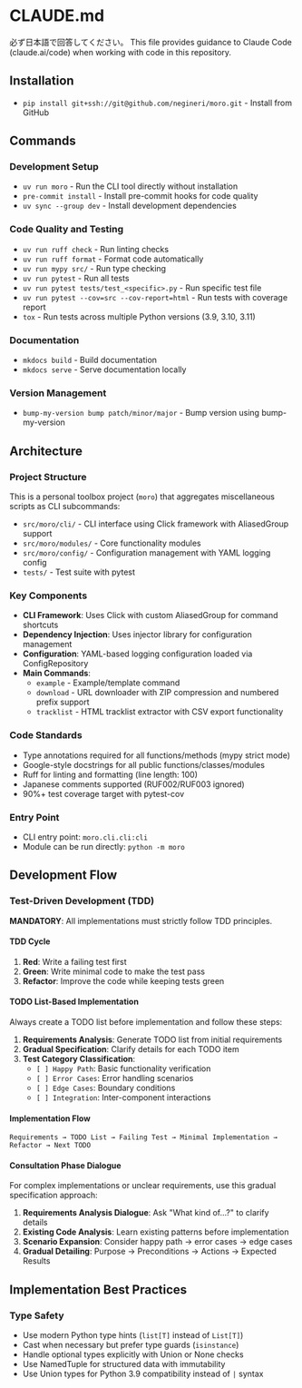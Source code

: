 # CLAUDE.md

必ず日本語で回答してください。
This file provides guidance to Claude Code (claude.ai/code) when working with code in this repository.

## Installation

- `pip install git+ssh://git@github.com/negineri/moro.git` - Install from GitHub

## Commands

### Development Setup

- `uv run moro` - Run the CLI tool directly without installation
- `pre-commit install` - Install pre-commit hooks for code quality
- `uv sync --group dev` - Install development dependencies

### Code Quality and Testing

- `uv run ruff check` - Run linting checks
- `uv run ruff format` - Format code automatically
- `uv run mypy src/` - Run type checking
- `uv run pytest` - Run all tests
- `uv run pytest tests/test_<specific>.py` - Run specific test file
- `uv run pytest --cov=src --cov-report=html` - Run tests with coverage report
- `tox` - Run tests across multiple Python versions (3.9, 3.10, 3.11)

### Documentation

- `mkdocs build` - Build documentation
- `mkdocs serve` - Serve documentation locally

### Version Management

- `bump-my-version bump patch/minor/major` - Bump version using bump-my-version

## Architecture

### Project Structure

This is a personal toolbox project (`moro`) that aggregates miscellaneous scripts as CLI subcommands:

- `src/moro/cli/` - CLI interface using Click framework with AliasedGroup support
- `src/moro/modules/` - Core functionality modules
- `src/moro/config/` - Configuration management with YAML logging config
- `tests/` - Test suite with pytest

### Key Components

- **CLI Framework**: Uses Click with custom AliasedGroup for command shortcuts
- **Dependency Injection**: Uses injector library for configuration management
- **Configuration**: YAML-based logging configuration loaded via ConfigRepository
- **Main Commands**:
  - `example` - Example/template command
  - `download` - URL downloader with ZIP compression and numbered prefix support
  - `tracklist` - HTML tracklist extractor with CSV export functionality

### Code Standards

- Type annotations required for all functions/methods (mypy strict mode)
- Google-style docstrings for all public functions/classes/modules
- Ruff for linting and formatting (line length: 100)
- Japanese comments supported (RUF002/RUF003 ignored)
- 90%+ test coverage target with pytest-cov

### Entry Point

- CLI entry point: `moro.cli.cli:cli`
- Module can be run directly: `python -m moro`

## Development Flow

### Test-Driven Development (TDD)

**MANDATORY**: All implementations must strictly follow TDD principles.

#### TDD Cycle
1. **Red**: Write a failing test first
2. **Green**: Write minimal code to make the test pass
3. **Refactor**: Improve the code while keeping tests green

#### TODO List-Based Implementation

Always create a TODO list before implementation and follow these steps:

1. **Requirements Analysis**: Generate TODO list from initial requirements
2. **Gradual Specification**: Clarify details for each TODO item
3. **Test Category Classification**:
   - `[ ] Happy Path`: Basic functionality verification
   - `[ ] Error Cases`: Error handling scenarios
   - `[ ] Edge Cases`: Boundary conditions
   - `[ ] Integration`: Inter-component interactions

#### Implementation Flow
```
Requirements → TODO List → Failing Test → Minimal Implementation → Refactor → Next TODO
```

#### Consultation Phase Dialogue

For complex implementations or unclear requirements, use this gradual specification approach:

1. **Requirements Analysis Dialogue**: Ask "What kind of...?" to clarify details
2. **Existing Code Analysis**: Learn existing patterns before implementation
3. **Scenario Expansion**: Consider happy path → error cases → edge cases
4. **Gradual Detailing**: Purpose → Preconditions → Actions → Expected Results

## Implementation Best Practices

### Type Safety

- Use modern Python type hints (`list[T]` instead of `List[T]`)
- Cast when necessary but prefer type guards (`isinstance`)
- Handle optional types explicitly with Union or None checks
- Use NamedTuple for structured data with immutability
- Use Union types for Python 3.9 compatibility instead of `|` syntax
